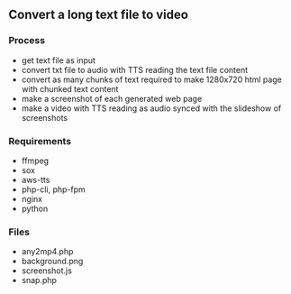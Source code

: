 ## Convert a long text file to video

### Process

- get text file as input
- convert txt file to audio with TTS reading the text file content
- convert as many chunks of text required to make 1280x720 html page with chunked text content
- make a screenshot of each generated web page
- make a video with TTS reading as audio synced with the slideshow of screenshots

### Requirements

- ffmpeg
- sox
- aws-tts
- php-cli, php-fpm
- nginx
- python

### Files

- any2mp4.php
- background.png
- screenshot.js
- snap.php
